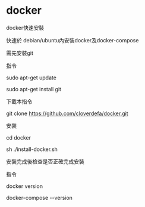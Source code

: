 # docker

docker快速安裝

快速於 debian/ubuntu內安裝docker及docker-compose

需先安裝git

指令

sudo apt-get update

sudo apt-get install git

下載本指令

git clone <https://github.com/cloverdefa/docker.git>

安裝

cd docker

sh ./install-docker.sh

安裝完成後檢查是否正確完成安裝

指令

docker version

docker-compose --version
